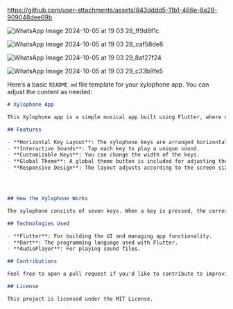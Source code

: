 

https://github.com/user-attachments/assets/843dddd5-11b1-466e-8a28-909048dee69b

![WhatsApp Image 2024-10-05 at 19 03 28_ff9d8f1c](https://github.com/user-attachments/assets/0ccb726b-8abf-4c3b-96b7-cf1bd4ff28b3)

![WhatsApp Image 2024-10-05 at 19 03 28_caf58de8](https://github.com/user-attachments/assets/fdbbe4e3-02e6-4fd6-bf38-1db8f2a3b68d)

![WhatsApp Image 2024-10-05 at 19 03 29_8af27f24](https://github.com/user-attachments/assets/c239ac67-694c-4f27-ae6b-3631ce1e26ca)

![WhatsApp Image 2024-10-05 at 19 03 29_c33b9fe5](https://github.com/user-attachments/assets/234585cd-5a27-42c5-aea6-8176dfa0e7f7)


Here’s a basic `README.md` file template for your xylophone app. You can adjust the content as needed:

```markdown
# Xylophone App

This Xylophone app is a simple musical app built using Flutter, where users can tap on colored keys to play different musical notes.

## Features

- **Horizontal Key Layout**: The xylophone keys are arranged horizontally for easy interaction.
- **Interactive Sounds**: Tap each key to play a unique sound.
- **Customizable Keys**: You can change the width of the keys.
- **Global Theme**: A global theme button is included for adjusting the app's appearance.
- **Responsive Design**: The layout adjusts according to the screen size.




## How the Xylophone Works

The xylophone consists of seven keys. When a key is pressed, the corresponding note will play.

## Technologies Used

- **Flutter**: For building the UI and managing app functionality.
- **Dart**: The programming language used with Flutter.
- **AudioPlayer**: For playing sound files.

## Contributions

Feel free to open a pull request if you'd like to contribute to improving the app!

## License

This project is licensed under the MIT License.
